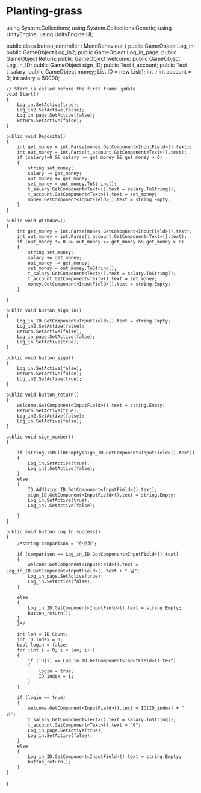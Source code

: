 # Planting-grass
using System.Collections;
using System.Collections.Generic;
using UnityEngine;
using UnityEngine.UI;

public class button_controller : MonoBehaviour
{
    public GameObject Log_in;
    public GameObject Log_in2;
    public GameObject Log_in_page;
    public GameObject Return;
    public GameObject welcome;
    public GameObject Log_in_ID;
    public GameObject sign_ID;
    public Text t_account;
    public Text t_salary;
    public GameObject money;
    List<string> ID = new List<string>();
    int i;
    int account = 0;
    int salary = 50000;

    // Start is called before the first frame update
    void Start()
    {
        Log_in.SetActive(true);
        Log_in2.SetActive(false);
        Log_in_page.SetActive(false);
        Return.SetActive(false);
    }

    public void Deposite()
    {
        int get_money = int.Parse(money.GetComponent<InputField>().text);
        int out_money = int.Parse(t_account.GetComponent<Text>().text);
        if (salary!=0 && salary >= get_money && get_money > 0)
        {
            string set_money;
            salary -= get_money;
            out_money += get_money;
            set_money = out_money.ToString();
            t_salary.GetComponent<Text>().text = salary.ToString();
            t_account.GetComponent<Text>().text = set_money;
            money.GetComponent<InputField>().text = string.Empty;
        }
    }

    public void Withdarw()
    {
        int get_money = int.Parse(money.GetComponent<InputField>().text);
        int out_money = int.Parse(t_account.GetComponent<Text>().text);
        if (out_money != 0 && out_money >= get_money && get_money > 0)
        {
            string set_money;
            salary += get_money;
            out_money -= get_money;
            set_money = out_money.ToString();
            t_salary.GetComponent<Text>().text = salary.ToString();
            t_account.GetComponent<Text>().text = set_money;
            money.GetComponent<InputField>().text = string.Empty;
        }

    }

    public void button_sign_in()
    {
        Log_in_ID.GetComponent<InputField>().text = string.Empty;
        Log_in2.SetActive(false);
        Return.SetActive(false);
        Log_in_page.SetActive(false);
        Log_in.SetActive(true);
    }

    public void button_sign()
    {
        Log_in.SetActive(false);
        Return.SetActive(false);
        Log_in2.SetActive(true);
    }

    public void button_return()
    {
        welcome.GetComponent<InputField>().text = string.Empty;
        Return.SetActive(true);
        Log_in2.SetActive(false);
        Log_in.SetActive(false);
    }

    public void sign_member()
    {
        
        if (string.IsNullOrEmpty(sign_ID.GetComponent<InputField>().text))
        {
            Log_in.SetActive(true);
            Log_in2.SetActive(false);
        }
        else
        {
            ID.Add(sign_ID.GetComponent<InputField>().text);
            sign_ID.GetComponent<InputField>().text = string.Empty;
            Log_in.SetActive(true);
            Log_in2.SetActive(false);
           
        }
    }

    public void button_Log_In_success()
    {
        /*string comparison = "한건희";

        if (comparison == Log_in_ID.GetComponent<InputField>().text)
        {
            welcome.GetComponent<InputField>().text = Log_in_ID.GetComponent<InputField>().text + " 님";
            Log_in_page.SetActive(true);
            Log_in.SetActive(false);
        }

        else
        {
            Log_in_ID.GetComponent<InputField>().text = string.Empty;
            button_return();
        }
        }*/

        int len = ID.Count;
        int ID_index = 0;
        bool login = false;
        for (int i = 0; i < len; i++)
        {
            if (ID[i] == Log_in_ID.GetComponent<InputField>().text)
            {
                login = true;
                ID_index = i;
            }
        }

        if (login == true)
        {
            welcome.GetComponent<InputField>().text = ID[ID_index] + " 님";
            t_salary.GetComponent<Text>().text = salary.ToString();
            t_account.GetComponent<Text>().text = "0";
            Log_in_page.SetActive(true);
            Log_in.SetActive(false);
        }
        else
        {
            Log_in_ID.GetComponent<InputField>().text = string.Empty;
            button_return();
        }
    }
}
